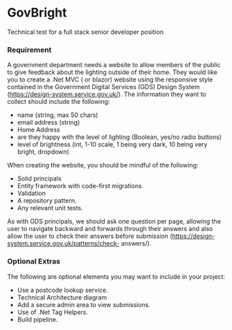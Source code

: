 # GovBright
Technical test for a full stack senior developer position

### Requirement
A government department needs a website to allow members of the public to give feedback
about the lighting outside of their home. They would like you to create a .Net MVC ( or blazor) website
using the responsive style contained in the Government Digital Services (GDS) Design
System (https://design-system.service.gov.uk/). The information they want to collect should
include the following:
* name (string, max 50 chars)
* email address (string)
* Home Address
* are they happy with the level of lighting (Boolean, yes/no radio buttons)
* level of brightness (int, 1-10 scale, 1 being very dark, 10 being very bright,
dropdown)  
  
When creating the website, you should be mindful of the following:
* Solid principals
* Entity framework with code-first migrations
* Validation
* A repository pattern.
* Any relevant unit tests.  
   
As with GDS principals, we should ask one question per page, allowing the user to navigate
backward and forwards through their answers and also allow the user to check their
answers before submission (https://design-system.service.gov.uk/patterns/check-
answers/).  

### Optional Extras
The following are optional elements you may want to include in your project:
* Use a postcode lookup service.
* Technical Architecture diagram
* Add a secure admin area to view submissions.
* Use of .Net Tag Helpers.
* Build pipeline.

